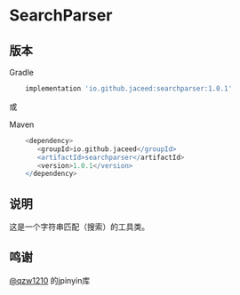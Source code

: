 # SearchParser

## 版本

Gradle
```gradle
    implementation 'io.github.jaceed:searchparser:1.0.1'
```
或

Maven
```gradle
    <dependency>
       <groupId>io.github.jaceed</groupId>
       <artifactId>searchparser</artifactId>
       <version>1.0.1</version>
    </dependency>
```

## 说明

这是一个字符串匹配（搜索）的工具类。

## 鸣谢

[@qzw1210](https://github.com/qzw1210) 的jpinyin库
